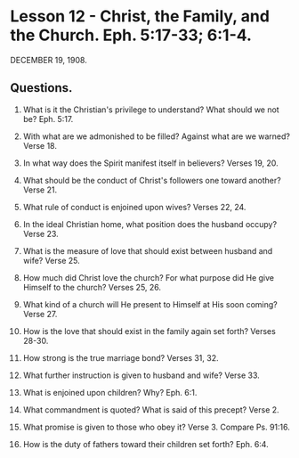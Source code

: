 # Lesson 12 - Christ, the Family, and the Church. Eph. 5:17-33; 6:1-4.

DECEMBER 19, 1908.

## Questions.

1. What is it the Christian's privilege to understand? What should we not be? Eph. 5:17.

2. With what are we admonished to be filled? Against what are we warned? Verse 18.

3. In what way does the Spirit manifest itself in believers? Verses 19, 20.

4. What should be the conduct of Christ's followers one toward another? Verse 21.

5. What rule of conduct is enjoined upon wives? Verses 22, 24.

6. In the ideal Christian home, what position does the husband occupy? Verse 23.

7. What is the measure of love that should exist between husband and wife? Verse 25.

8. How much did Christ love the church? For what purpose did He give Himself to the church? Verses 25, 26.

9. What kind of a church will He present to Himself at His soon coming? Verse 27.

10. How is the love that should exist in the family again set forth? Verses 28-30.

11. How strong is the true marriage bond? Verses 31, 32.

12. What further instruction is given to husband and wife? Verse 33.

13. What is enjoined upon children? Why? Eph. 6:1.

14. What commandment is quoted? What is said of this precept? Verse 2.

15. What promise is given to those who obey it? Verse 3. Compare Ps. 91:16.

16. How is the duty of fathers toward their children set forth? Eph. 6:4.